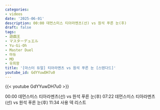 ```yaml
---
categories:
- videos
date: '2025-06-01'
description: 00:00 데먼스미스 티아라멘츠(선) vs 원석 푸른 눈(후)
draft: false
tags:
- 遊戯王
- マスターデュエル
- Yu-Gi-Oh
- Master Duel
- 마듀
- MD
- 유희왕
title: '[마스터 듀얼] 티아라멘츠 vs 원석 푸른 눈 [스텐다드]'
youtube_id: GdYYuwDH7u0
---
```



{{< youtube GdYYuwDH7u0 >}}

00:00 데먼스미스 티아라멘츠(선) vs 원석 푸른 눈(후)
07:22 데먼스미스 티아라멘츠(선) vs 원석 푸른 눈(후)
11:34 사용 덱 리스트